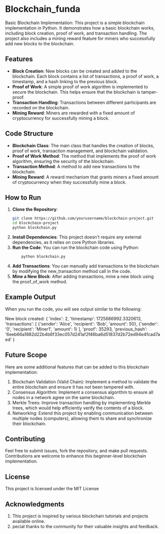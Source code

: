 # Blockchain_funda

 Basic Blockchain Implementation:
This project is a simple blockchain implementation in Python. It demonstrates how a basic blockchain works, including block creation, proof of work, and transaction handling. The project also includes a mining reward feature for miners who successfully add new blocks to the blockchain.

## Features

- **Block Creation**: New blocks can be created and added to the blockchain. Each block contains a list of transactions, a proof of work, a timestamp, and a hash linking to the previous block.
- **Proof of Work**: A simple proof of work algorithm is implemented to secure the blockchain. This helps ensure that the blockchain is tamper-proof.
- **Transaction Handling**: Transactions between different participants are recorded on the blockchain.
- **Mining Reward**: Miners are rewarded with a fixed amount of cryptocurrency for successfully mining a block.

## Code Structure

- **Blockchain Class**: The main class that handles the creation of blocks, proof of work, transaction management, and blockchain validation.
- **Proof of Work Method**: The method that implements the proof of work algorithm, ensuring the security of the blockchain.
- **Transaction Method**: A method to add new transactions to the blockchain.
- **Mining Reward**: A reward mechanism that grants miners a fixed amount of cryptocurrency when they successfully mine a block.

## How to Run

1. **Clone the Repository**:
   ```bash
   git clone https://github.com/yourusername/blockchain-project.git
   cd blockchain-project
   python blockchain.py
2. **Install Dependencies**:
   This project doesn't require any external dependencies, as it relies on core Python libraries.
3. **Run the Code**: You can run the blockchain code using Python:
   ```bash
       python blockchain.py
4. **Add Transactions**: You can manually add transactions to the blockchain by modifying the new_transaction method call in the code.
5. **Mine a New Block**: After adding transactions, mine a new block using the proof_of_work method.

## Example Output

When you run the code, you will see output similar to the following:
  
  New block created: 
  {
  'index': 2, 
  'timestamp': 1725686992.3320613, 
  'transactions': [
    {'sender': 'Alice', 'recipient': 'Bob', 'amount': 50}, 
    {'sender': '0', 'recipient': 'Miner1', 'amount': 1}
  ], 
  'proof': 35293, 
  'previous_hash': '6eeb66a1882d22b4b6f33ec057d241af2f46ba6d51837d2b72ed94e4fcad7aed'
   }

 ## Future Scope
 
Here are some additional features that can be added to this blockchain implementation:
1. Blockchain Validation (Valid Chain): Implement a method to validate the entire blockchain and ensure it has not been tampered with.
2. Consensus Algorithm: Implement a consensus algorithm to ensure all nodes in a network agree on the same blockchain.
3. Merkle Trees: Improve transaction handling by implementing Merkle trees, which would help efficiently verify the contents of a block.
4. Networking: Extend this project by enabling communication between multiple nodes (computers), allowing them to share and synchronize their blockchain.

## Contributing

Feel free to submit issues, fork the repository, and make pull requests. Contributions are welcome to enhance this beginner-level blockchain implementation.

## License

This project is licensed under the MIT License 

## Acknowledgments

1. This project is inspired by various blockchain tutorials and projects available online.
2. pecial thanks to the community for their valuable insights and feedback.
